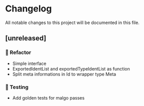 # Changelog

All notable changes to this project will be documented in this file.

## [unreleased]

### 🚜 Refactor

- Simple interface
- ExportedIdentList and exportedTypeIdentList as function
- Split meta informations in Id to wrapper type Meta

### 🧪 Testing

- Add golden tests for malgo passes

<!-- generated by git-cliff -->
